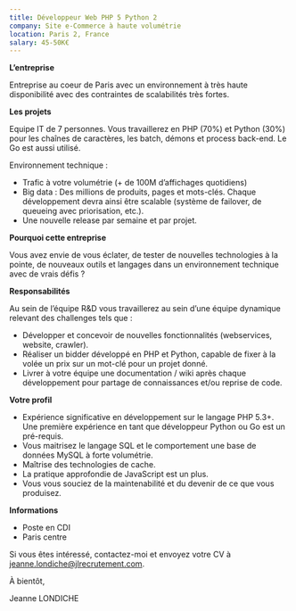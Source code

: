 ```yaml
---
title: Développeur Web PHP 5 Python 2
company: Site e-Commerce à haute volumétrie
location: Paris 2, France
salary: 45-50K€
---
```


<strong>L’entreprise</strong>

Entreprise au coeur de Paris avec un environnement à très haute disponibilité avec des contraintes de scalabilités très fortes. 

<strong>Les projets</strong>

Equipe IT de 7 personnes. Vous travaillerez en PHP (70%) et Python (30%) pour les chaînes de caractères, les batch, démons et process back-end. Le Go est aussi utilisé.

Environnement technique : 

- Trafic à votre volumétrie (+ de 100M d’affichages quotidiens)
- Big data : Des millions de produits, pages et mots-clés. Chaque développement devra ainsi être scalable (système de failover, de queueing avec priorisation, etc.).
- Une nouvelle release par semaine et par projet.


<strong>Pourquoi cette entreprise</strong>

Vous avez envie de vous éclater, de tester de nouvelles technologies à la pointe, de nouveaux outils et langages dans un environnement technique avec de vrais défis ?

<strong>Responsabilités</strong>

Au sein de l’équipe R&D vous travaillerez au sein d’une équipe dynamique relevant des challenges tels que :

- Développer et concevoir de nouvelles fonctionnalités (webservices, website, crawler).
- Réaliser un bidder développé en PHP et Python, capable de fixer à la volée un prix sur un mot-clé pour un projet donné.
- Livrer à votre équipe une documentation / wiki après chaque développement pour partage de connaissances et/ou reprise de code.

<strong>Votre profil</strong>

- Expérience significative en développement sur le langage PHP 5.3+. Une première expérience en tant que développeur Python ou Go est un pré-requis.
- Vous maitrisez le langage SQL et le comportement une base de données MySQL à forte volumétrie.
- Maîtrise des technologies de cache.
- La pratique approfondie de JavaScript est un plus.
- Vous vous souciez de la maintenabilité et du devenir de ce que vous produisez.

<strong>Informations</strong>

- Poste en CDI
- Paris centre

Si vous êtes intéressé, contactez-moi et envoyez votre CV à jeanne.londiche@jlrecrutement.com.

À bientôt,

Jeanne LONDICHE